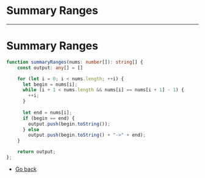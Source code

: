 # Summary Ranges
---
# Summary Ranges

```typescript
function summaryRanges(nums: number[]): string[] {
    const output: any[] = []

    for (let i = 0; i < nums.length; ++i) {
      let begin = nums[i];
      while (i + 1 < nums.length && nums[i] == nums[i + 1] - 1) {
        ++i;
      }
       
      let end = nums[i];
      if (begin == end) {
        output.push(begin.toString());
      } else
        output.push(begin.toString() + "->" + end);
    }

    return output;
};
```
* [Go back](../readme.md)
